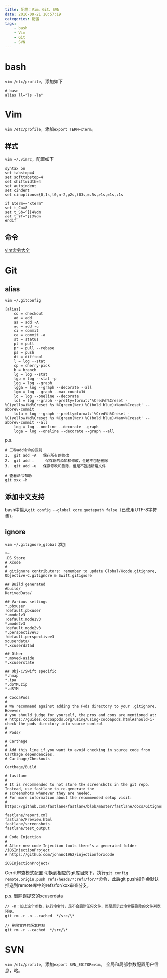 ```yaml
---
title: 配置：Vim、Git、SVN
date: 2016-09-21 10:57:19
categories: 配置
tags:
    - bash
    - Vim
    - Git
    - SVN
---
```

# bash
`vim /etc/profile`，添加如下
```
# base
alias ll="ls -la"
```

# Vim
`vim /etc/profile`，添加`export TERM=xterm`。

## 样式
`vim ~/.vimrc`，配置如下
```
syntax on
set tabstop=4
set softtabstop=4
set shiftwidth=4
set autoindent
set cindent
set cinoptions={0,1s,t0,n-2,p2s,(03s,=.5s,>1s,=1s,:1s

if &term=="xterm"
set t_Co=8
set t_Sb=^[[4%dm
set t_Sf=^[[3%dm
endif
```

## 命令
[vim命令大全](http://www.cnblogs.com/softwaretesting/archive/2011/07/12/2104435.html)

# Git
## alias
```
vim ~/.gitconfig
```
```
[alias]
    co = checkout
    ad = add
    aa = add -A
    au = add -u
    ci = commit
    ca = commit -a
    st = status
    pl = pull
    pr = pull --rebase
    ps = push
    dt = difftool
    l = log --stat
    cp = cherry-pick
    b = branch
    lg = log --stat
    lgp = log --stat -p
    lgg = log --graph
    lgga = log --graph --decorate --all
    lgm = log --graph --max-count=10
    lo = log --oneline --decorate
    lol = log --graph --pretty=format:'%Cred%h%Creset -%C(yellow)%d%Creset %s %Cgreen(%cr) %C(bold blue)<%an>%Creset' --abbrev-commit
    lola = log --graph --pretty=format:'%Cred%h%Creset -%C(yellow)%d%Creset %s %Cgreen(%cr) %C(bold blue)<%an>%Creset' --abbrev-commit --all
    log = log --oneline --decorate --graph
    loga = log --oneline --decorate --graph --all
```

p.s.
```
# 三种add命令的区别
1.  git add -A   保存所有的修改
2.  git add .     保存新的添加和修改，但是不包括删除
3.  git add -u   保存修改和删除，但是不包括新建文件

# 查看命令帮助
git xxx -h
```

## 添加中文支持
bash中输入`git config --global core.quotepath false`（已使用UTF-8字符集）。

## ignore
`vim ~/.gitignore_global`
添加
```
*~
.DS_Store
# Xcode
#
# gitignore contributors: remember to update Global/Xcode.gitignore, Objective-C.gitignore & Swift.gitignore

## Build generated
#build/
DerivedData/

## Various settings
*.pbxuser
!default.pbxuser
*.mode1v3
!default.mode1v3
*.mode2v3
!default.mode2v3
*.perspectivev3
!default.perspectivev3
xcuserdata/
*.xcuserdatad

## Other
*.moved-aside
*.xcuserstate

## Obj-C/Swift specific
*.hmap
*.ipa
*.dSYM.zip
*.dSYM

# CocoaPods
#
# We recommend against adding the Pods directory to your .gitignore. However
# you should judge for yourself, the pros and cons are mentioned at:
# https://guides.cocoapods.org/using/using-cocoapods.html#should-i-check-the-pods-directory-into-source-control
#
# Pods/

# Carthage
#
# Add this line if you want to avoid checking in source code from Carthage dependencies.
# Carthage/Checkouts

Carthage/Build

# fastlane
#
# It is recommended to not store the screenshots in the git repo. Instead, use fastlane to re-generate the 
# screenshots whenever they are needed.
# For more information about the recommended setup visit:
# https://github.com/fastlane/fastlane/blob/master/fastlane/docs/Gitignore.md

fastlane/report.xml
fastlane/Preview.html
fastlane/screenshots
fastlane/test_output

# Code Injection
#
# After new code Injection tools there's a generated folder /iOSInjectionProject
# https://github.com/johnno1962/injectionforxcode

iOSInjectionProject/
```

Gerrit审查模式配置
切换到相应的git库目录下，执行`git config remote.origin.push refs/heads/*:refs/for/*`命令，此后git push操作会默认推送到remote库中的refs/for/xxx审查分支。

p.s.
删除误提交的xcuserdata
```
// -n：加上这个参数，执行命令时，是不会删除任何文件，而是展示此命令要删除的文件列表预览。
git rm -r -n --cached  */src/\*

// 删除文件的版本控制
git rm -r --cached  */src/\*      
```

# SVN
`vim /etc/profile`，添加`export SVN_EDITOR=vim`。
全局和局部参数配置用户信息，略。